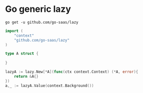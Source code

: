 # Go generic lazy

```shell
go get -u github.com/go-saas/lazy
```

```go
import (
    "context"
    "github.com/go-saas/lazy"
)

type A struct {
	
}

lazyA := lazy.New[*A](func(ctx context.Context) (*A, error){
	return &A{}
})
a,_ := lazyA.Value(context.Background())
```